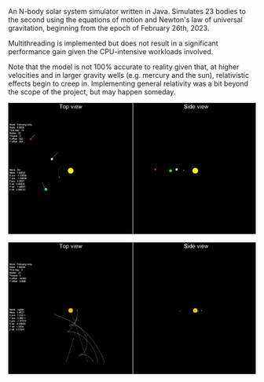 An N-body solar system simulator written in Java. Simulates 23 bodies to the second using the equations of motion and Newton's law of universal gravitation, beginning from the epoch of February 26th, 2023.

Multithreading is implemented but does not result in a significant performance gain given the CPU-intensive workloads involved.

Note that the model is not 100% accurate to reality given that, at higher velocities and in larger gravity wells (e.g. mercury and the sun), relativistic effects begin to creep in. Implementing general relativity was a bit beyond the scope of the project, but may happen someday.

![Video](/demo/innerSolar.gif)

![Video](/demo/jupiterMoons.gif)